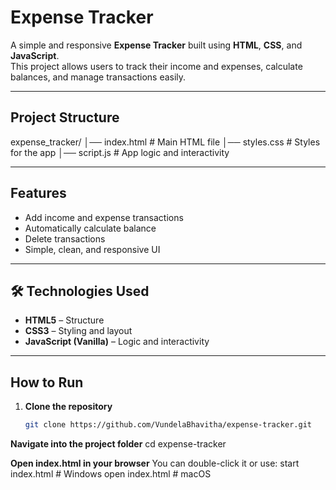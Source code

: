 # Expense Tracker 

A simple and responsive **Expense Tracker** built using **HTML**, **CSS**, and **JavaScript**.  
This project allows users to track their income and expenses, calculate balances, and manage transactions easily.

---

##  Project Structure

expense_tracker/
│── index.html # Main HTML file
│── styles.css # Styles for the app
│── script.js # App logic and interactivity

---

##  Features

- Add income and expense transactions  
- Automatically calculate balance  
- Delete transactions  
- Simple, clean, and responsive UI  

---

## 🛠️ Technologies Used

- **HTML5** – Structure  
- **CSS3** – Styling and layout  
- **JavaScript (Vanilla)** – Logic and interactivity  

---

##  How to Run

1. **Clone the repository**
   ```bash
   git clone https://github.com/VundelaBhavitha/expense-tracker.git

**Navigate into the project folder**
cd expense-tracker

**Open index.html in your browser**
You can double-click it or use:
start index.html   # Windows
open index.html    # macOS

